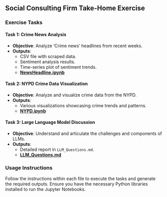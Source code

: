 ## Social Consulting Firm Take-Home Exercise

### Exercise Tasks

#### Task 1: Crime News Analysis
- **Objective**: Analyze ‘Crime news’ headlines from recent weeks.
- **Outputs**:
  - CSV file with scraped data.
  - Sentiment analysis results.
  - Time-series plot of sentiment trends.
  - [**NewsHeadline.ipynb**](./NewsHeadline.ipynb)


#### Task 2: NYPD Crime Data Visualization
- **Objective**: Analyze and visualize crime data from the NYPD.
- **Outputs**:
  - Various visualizations showcasing crime trends and patterns.
  - [**NYPD.ipynb**](./NYPD.ipynb)

#### Task 3: Large Language Model Discussion
- **Objective**: Understand and articulate the challenges and components of LLMs.
- **Outputs**:
  - Detailed report in `LLM_Questions.md`.
  - [**LLM_Questions.md**](./LLM_Questions.md)

### Usage Instructions

Follow the instructions within each file to execute the tasks and generate the required outputs. Ensure you have the necessary Python libraries installed to run the Jupyter Notebooks.
